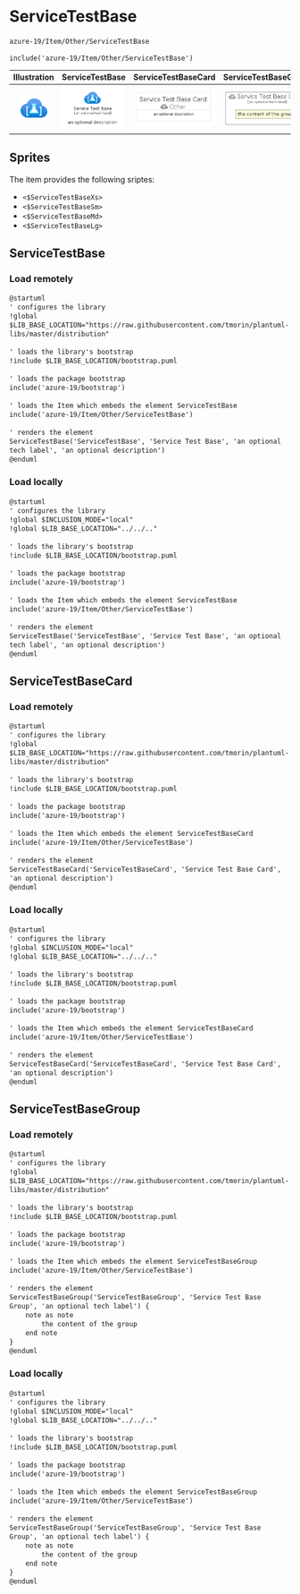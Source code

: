 # ServiceTestBase


```text
azure-19/Item/Other/ServiceTestBase
```

```text
include('azure-19/Item/Other/ServiceTestBase')
```



| Illustration | ServiceTestBase | ServiceTestBaseCard | ServiceTestBaseGroup |
| :---: | :---: | :---: | :---: |
| ![illustration for Illustration](../../../azure-19/Item/Other/ServiceTestBase.png) | ![illustration for ServiceTestBase](../../../azure-19/Item/Other/ServiceTestBase.Local.png) | ![illustration for ServiceTestBaseCard](../../../azure-19/Item/Other/ServiceTestBaseCard.Local.png) | ![illustration for ServiceTestBaseGroup](../../../azure-19/Item/Other/ServiceTestBaseGroup.Local.png) |



## Sprites
The item provides the following sriptes:

- `<$ServiceTestBaseXs>`
- `<$ServiceTestBaseSm>`
- `<$ServiceTestBaseMd>`
- `<$ServiceTestBaseLg>`





## ServiceTestBase

### Load remotely
```plantuml
@startuml
' configures the library
!global $LIB_BASE_LOCATION="https://raw.githubusercontent.com/tmorin/plantuml-libs/master/distribution"

' loads the library's bootstrap
!include $LIB_BASE_LOCATION/bootstrap.puml

' loads the package bootstrap
include('azure-19/bootstrap')

' loads the Item which embeds the element ServiceTestBase
include('azure-19/Item/Other/ServiceTestBase')

' renders the element
ServiceTestBase('ServiceTestBase', 'Service Test Base', 'an optional tech label', 'an optional description')
@enduml
```

### Load locally
```plantuml
@startuml
' configures the library
!global $INCLUSION_MODE="local"
!global $LIB_BASE_LOCATION="../../.."

' loads the library's bootstrap
!include $LIB_BASE_LOCATION/bootstrap.puml

' loads the package bootstrap
include('azure-19/bootstrap')

' loads the Item which embeds the element ServiceTestBase
include('azure-19/Item/Other/ServiceTestBase')

' renders the element
ServiceTestBase('ServiceTestBase', 'Service Test Base', 'an optional tech label', 'an optional description')
@enduml
```

## ServiceTestBaseCard

### Load remotely
```plantuml
@startuml
' configures the library
!global $LIB_BASE_LOCATION="https://raw.githubusercontent.com/tmorin/plantuml-libs/master/distribution"

' loads the library's bootstrap
!include $LIB_BASE_LOCATION/bootstrap.puml

' loads the package bootstrap
include('azure-19/bootstrap')

' loads the Item which embeds the element ServiceTestBaseCard
include('azure-19/Item/Other/ServiceTestBase')

' renders the element
ServiceTestBaseCard('ServiceTestBaseCard', 'Service Test Base Card', 'an optional description')
@enduml
```

### Load locally
```plantuml
@startuml
' configures the library
!global $INCLUSION_MODE="local"
!global $LIB_BASE_LOCATION="../../.."

' loads the library's bootstrap
!include $LIB_BASE_LOCATION/bootstrap.puml

' loads the package bootstrap
include('azure-19/bootstrap')

' loads the Item which embeds the element ServiceTestBaseCard
include('azure-19/Item/Other/ServiceTestBase')

' renders the element
ServiceTestBaseCard('ServiceTestBaseCard', 'Service Test Base Card', 'an optional description')
@enduml
```

## ServiceTestBaseGroup

### Load remotely
```plantuml
@startuml
' configures the library
!global $LIB_BASE_LOCATION="https://raw.githubusercontent.com/tmorin/plantuml-libs/master/distribution"

' loads the library's bootstrap
!include $LIB_BASE_LOCATION/bootstrap.puml

' loads the package bootstrap
include('azure-19/bootstrap')

' loads the Item which embeds the element ServiceTestBaseGroup
include('azure-19/Item/Other/ServiceTestBase')

' renders the element
ServiceTestBaseGroup('ServiceTestBaseGroup', 'Service Test Base Group', 'an optional tech label') {
    note as note
        the content of the group
    end note
}
@enduml
```

### Load locally
```plantuml
@startuml
' configures the library
!global $INCLUSION_MODE="local"
!global $LIB_BASE_LOCATION="../../.."

' loads the library's bootstrap
!include $LIB_BASE_LOCATION/bootstrap.puml

' loads the package bootstrap
include('azure-19/bootstrap')

' loads the Item which embeds the element ServiceTestBaseGroup
include('azure-19/Item/Other/ServiceTestBase')

' renders the element
ServiceTestBaseGroup('ServiceTestBaseGroup', 'Service Test Base Group', 'an optional tech label') {
    note as note
        the content of the group
    end note
}
@enduml
```

